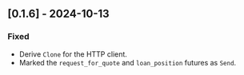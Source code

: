 ## [0.1.6] - 2024-10-13

### Fixed
- Derive `Clone` for the HTTP client.
- Marked the `request_for_quote` and `loan_position` futures as `Send`.
